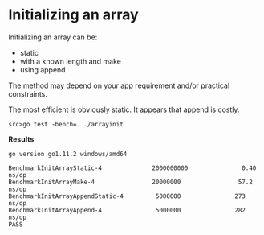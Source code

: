 # Initializing an array

Initializing an array can be:
- static
- with a known length and make
- using append

The method may depend on your app requirement and/or practical constraints.

The most efficient is obviously static. It appears that append is costly.

`src>go test -bench=. ./arrayinit` 

**Results**

```
go version go1.11.2 windows/amd64

BenchmarkInitArrayStatic-4              2000000000               0.40 ns/op
BenchmarkInitArrayMake-4                20000000                57.2 ns/op
BenchmarkInitArrayAppendStatic-4         5000000               273 ns/op
BenchmarkInitArrayAppend-4               5000000               282 ns/op
PASS
```
 
 